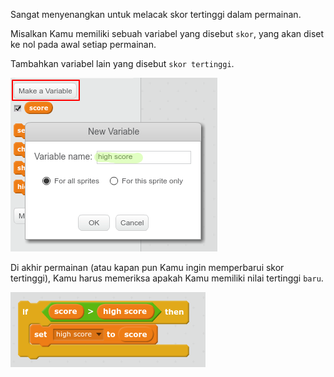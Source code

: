Sangat menyenangkan untuk melacak skor tertinggi dalam permainan.

Misalkan Kamu memiliki sebuah variabel yang disebut `skor`, yang akan diset ke nol pada awal setiap permainan.

Tambahkan variabel lain yang disebut `skor tertinggi`.

![screenshot](images/make-high-score-variable.png)

Di akhir permainan (atau kapan pun Kamu ingin memperbarui skor tertinggi), Kamu harus memeriksa apakah Kamu memiliki nilai tertinggi `baru`.

![screenshot](images/check-for-high-score.png)
